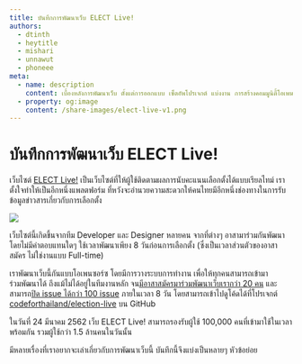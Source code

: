 ```yaml
---
title: บันทึกการพัฒนาเว็บ ELECT Live!
authors:
  - dtinth
  - heytitle
  - mishari
  - unnawut
  - phoneee
meta:
  - name: description
    content: เบื้องหลังการพัฒนาเว็บ ตั้งแต่การออกแบบ เซ็ตอัพโปรเจกต์ แบ่งงาน การสร้างคอมมูนิตี้โอเพนซอร์ซ การทำ CI/CD เทคนิคการเขียนโค้ด และบทเรียนต่างๆ
  - property: og:image
    content: /share-images/elect-live-v1.png
---
```


# บันทึกการพัฒนาเว็บ ELECT Live!

เว็บไซต์ [ELECT Live!](https://elect.thematter.co/)
เป็นเว็บไซต์ที่ให้ผู้ใช้ติดตามผลการนับคะแนนเลือกตั้งได้แบบเรียลไทม์
เราตั้งใจทำให้เป็นอีกหนึ่งแพลตฟอร์ม ที่หวังจะอำนวยความสะดวกให้คนไทยมีอีกหนึ่งช่องทางในการรับข้อมูลข่าวสารเกี่ยวกับการเลือกตั้ง

![](./elect-live-screenshot.png)

เว็บไซต์นี้เกิดขึ้นจากทีม Developer และ Designer หลายคน จากที่ต่างๆ อาสามาร่วมกันพัฒนาโดยไม่มีค่าตอบแทนใดๆ
ใช้เวลาพัฒนาเพียง 8 วันก่อนการเลือกตั้ง (ซึ่งเป็นเวลาส่วนตัวของอาสาสมัคร ไม่ใช่งานแบบ Full-time)

เราพัฒนาเว็บนี้กันแบบโอเพนซอร์ซ
โดยมีการวางระบบการทำงาน เพื่อให้ทุกคนสามารถเข้ามาร่วมพัฒนาได้ ถึงแม้ไม่ได้อยู่ในทีมงานหลัก
จน[มีอาสาสมัครมาร่วมพัฒนาเว็บเรากว่า 20 คน](https://elect.thematter.co/about#contributors)
และสามารถ[ปิด issue ได้กว่า 100 issue](https://github.com/codeforthailand/election-live/issues?q=is%3Aissue+sort%3Aupdated-desc+is%3Aclosed) ภายในเวลา 8 วัน
โดยสามารถเข้าไปดูโค้ดได้ที่โปรเจกต์ [codeforthailand/election-live](https://github.com/codeforthailand/election-live) บน GitHub

ในวันที่ 24 มีนาคม 2562
เว็บ ELECT Live! สามารถรองรับผู้ใช้ 100,000 คนที่เข้ามาใช้ในเวลาพร้อมกัน
รวมผู้ใช้กว่า 1.5 ล้านคนในวันนั้น

มีหลายเรื่องที่เราอยากจะเล่าเกี่ยวกับการพัฒนาเว็บนี้
บันทึกนี้จึงแบ่งเป็นหลายๆ หัวข้อย่อย

<!-- Old VuePress code -->

<!-- <section v-for="(item, index) of sidebarItems" :key="index" v-if="item.type === 'group'">
  <h2>{{ item.title }}</h2>
  <ul>
    <li v-for="page of item.children" :key="page.key">
      <span style="display: flex; align-items: flex-start;">
        <span style="display: block; flex: 1">
          <router-link :to="page.path">{{ page.title }}</router-link>
        </span>
        <span style="display: block; margin-left: auto">
          <span v-for="(author, index) of page.frontmatter.authors" class="article-author">
            <a :href="'https://github.com/' + author">
              <img :src="'https://github.com/' + author + '.png'" :alt="author" />
            </a>
          </span>
        </span>
      </span>
    </li>
  </ul>
</section> -->

<style scoped>
.article-author {
  display: inline-block;
  margin-left: 0.25em;
  margin-top: 0.25em;
}
.article-author a {
  display: block;
  overflow: hidden;
  width: 1.5em;
  height: 1.5em;
  border-radius: 2px;
}
.article-author a img {
  display: block;
  width: 100%;
  height: 100%;
  object-fit: cover;
}
</style>

<script>
export default {
  mounted() {
  },
  computed: {
    sidebarItems () {
      // return resolveSidebarItems(
      //   this.$page,
      //   this.$page.regularPath,
      //   this.$site,
      //   this.$localePath
      // )
    },
  }
}
</script>
